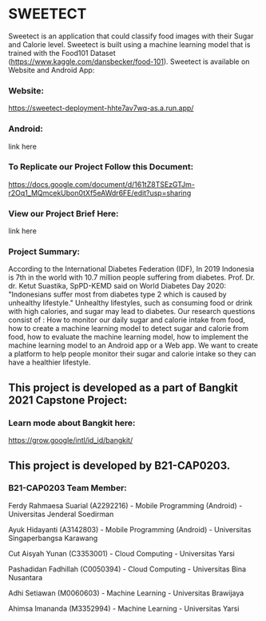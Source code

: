 # SWEETECT
Sweetect is an application that could classify food images with their Sugar and Calorie level.
Sweetect is built using a machine learning model that is trained with the Food101 Dataset (https://www.kaggle.com/dansbecker/food-101).
Sweetect is available on Website and Android App:
### Website:
https://sweetect-deployment-hhte7av7wq-as.a.run.app/
### Android:
link here
### To Replicate our Project Follow this Document:
https://docs.google.com/document/d/161tZ8TSEzGTJm-r2Oq1_MQmcekUbon0tXf5eAWdr6FE/edit?usp=sharing
### View our Project Brief Here:
link here

### Project Summary:
According to the International Diabetes Federation (IDF), In 2019 Indonesia is 7th in the world
with 10.7 million people suffering from diabetes. Prof. Dr. dr. Ketut Suastika, SpPD-KEMD said
on World Diabetes Day 2020: "Indonesians suffer most from diabetes type 2 which is caused by
unhealthy lifestyle." Unhealthy lifestyles, such as consuming food or drink with high calories,
and sugar may lead to diabetes. Our research questions consist of : How to monitor our daily
sugar and calorie intake from food, how to create a machine learning model to detect sugar and
calorie from food, how to evaluate the machine learning model, how to implement the machine
learning model to an Android app or a Web app. 
We want to create a platform to help people monitor their sugar and calorie intake so they can have a healthier lifestyle.

## This project is developed as a part of Bangkit 2021 Capstone Project:
### Learn mode about Bangkit here:
https://grow.google/intl/id_id/bangkit/
## This project is developed by B21-CAP0203.
### B21-CAP0203 Team Member:
Ferdy Rahmaesa Suarial (A2292216) - Mobile Programming (Android) - Universitas Jenderal Soedirman

Ayuk Hidayanti (A3142803) - Mobile Programming (Android) - Universitas Singaperbangsa Karawang

Cut Aisyah Yunan (C3353001) - Cloud Computing - Universitas Yarsi

Pashadidan Fadhillah (C0050394) - Cloud Computing - Universitas Bina Nusantara

Adhi Setiawan (M0060603) - Machine Learning - Universitas Brawijaya

Ahimsa Imananda (M3352994) - Machine Learning - Universitas Yarsi


